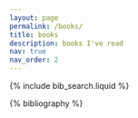 ```yaml
---
layout: page
permalink: /books/
title: books
description: books I've read
nav: true
nav_order: 2
---
```


<!-- _pages/papers.md -->

<!-- Bibsearch Feature -->

{% include bib_search.liquid %}

<div class="publications">

{% bibliography %}

</div>

